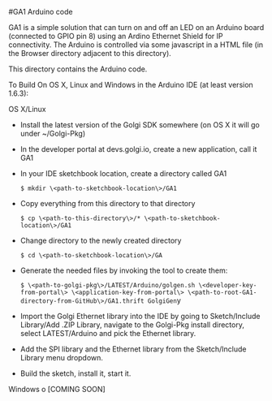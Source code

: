 #GA1 Arduino code

GA1 is a simple solution that can turn on and off an LED on an Arduino
board (connected to GPIO pin 8) using an Ardino Ethernet Shield for IP
connectivity. The Arduino is controlled via some javascript in 
a HTML file (in the Browser directory adjacent to this directory).

This directory contains the Arduino code. 

To Build On OS X, Linux and Windows in the Arduino IDE (at least version 1.6.3):

OS X/Linux
* Install the latest version of the Golgi SDK somewhere (on OS X it will
   go under ~/Golgi-Pkg)
* In the developer portal at devs.golgi.io, create a new application, call
   it GA1
* In your IDE sketchbook location, create a directory called GA1

    `$ mkdir \<path-to-sketchbook-location\>/GA1`

* Copy everything from this directory to that directory

    `$ cp \<path-to-this-directory\>/* \<path-to-sketchbook-location\>/GA1`

* Change directory to the newly created directory

    `$ cd \<path-to-sketchbook-location\>/GA`

* Generate the needed files by invoking the tool to create them:

    `$ \<path-to-golgi-pkg\>/LATEST/Arduino/golgen.sh \<developer-key-from-portal\> \<application-key-from-portal\> \<path-to-root-GA1-directory-from-GitHub\>/GA1.thrift GolgiGen`y

* Import the Golgi Ethernet library into the IDE by going to Sketch/Include Library/Add .ZIP Library, navigate to the Golgi-Pkg install directory, select LATEST/Arduino and pick the Ethernet library.
* Add the SPI library and the Ethernet library from the Sketch/Include Library menu dropdown.
* Build the sketch, install it, start it.
  
Windows
  o [COMING SOON]
